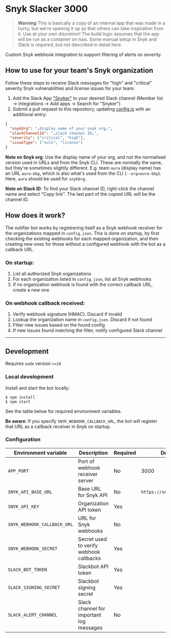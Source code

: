 # Snyk Slacker 3000

> **Warning**
> This is basically a copy of an internal app that was made in a hurry, but we're opening it up so that others can take inspiration from it. Use at your own discretion! The build logic assumes that the app will be run as a container on nais. Some manual setup in Snyk and Slack is required, but not described in detail here.

Custom Snyk webhook integration to support filtering of alerts on severity.

## How to use for your team's Snyk organization

Follow these steps to receive Slack messages for "high" and "critical" severity Snyk vulnerabilities and license issues for your team:

1. Add the Slack App ["Snyker"](https://nav-it.slack.com/apps/A034HHD75RU-snyker) to your desired Slack channel (Member list -> Integrations -> Add apps -> Search for "Snyker")
2. Submit a pull request to this repository, updating [config.js](blob/main/config.json) with an additional entry:

```json
{
  "snykOrg": "…display name of your snyk org…",
  "slackChannelId": "…slack channel ID…",
  "severity": ["critical", "high"],
  "issueType": ["vuln", "license"]
}
```

**Note on Snyk org**: Use the display name of your org, and not the normalised version used in URLs and from the Snyk CLI. These are normally the same, but they're sometimes slightly different. E.g. team `aura` (display name) has an URL `aura-bkp`, which is also what's used from the CLI (`--org=aura-bkp`). Here, `aura` should be used for `snykOrg`.

**Note on Slack ID**: To find your Slack channel ID, right-click the channel name and select "Copy link". The last part of the copied URL will be the channel ID.

## How does it work?

The notifier bot works by registrering itself as a Snyk webhook receiver for the organizations mapped in `config.json`.
This is done on startup, by first checking the existing webhooks for each mapped organization, and then creating new ones for those without a configured webhook with the bot as a callback URL.

### On startup:

1. List all authorized Snyk organizations
2. For each organization listed in `config.json`, list all Snyk webhooks
3. If no organization webhook is found with the correct callback URL, create a new one

### On webhook callback received:

1. Verify webhook signature (HMAC). Discard if invalid
2. Lookup the organization name in `config.json`. Discard if not found
3. Filter new issues based on the found config
4. If new issues found matching the filter, notify configured Slack channel

---

## Development

Requires `node` version `>=16`

### Local development

Install and start the bot locally:

```shell
$ npm install
$ npm start
```

See the table below for required environment variables.

**Be aware**: If you specify `SNYK_WEBHOOK_CALLBACK_URL`, the bot will register that URL as a callback receiver in Snyk on startup.

### Configuration

| Environment variable        | Description                              | Required | Default                  |
| --------------------------- | ---------------------------------------- | -------- | ------------------------ |
| `APP_PORT`                  | Port of webhook receiver server          | No       | 3000                     |
| `SNYK_API_BASE_URL`         | Base URL for Snyk API                    | No       | `https://snyk.io/api/v1` |
| `SNYK_API_KEY`              | Organization API token                   | Yes      |                          |
| `SNYK_WEBHOOK_CALLBACK_URL` | URL for Snyk webhooks                    | No       |                          |
| `SNYK_WEBHOOK_SECRET`       | Secret used to verify webhook callbacks  | Yes      |                          |
| `SLACK_BOT_TOKEN`           | Slackbot API token                       | Yes      |                          |
| `SLACK_SIGNING_SECRET`      | Slackbot signing secret                  | Yes      |                          |
| `SLACK_ALERT_CHANNEL`       | Slack channel for important log messages | No       |                          |
